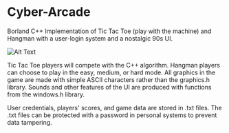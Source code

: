 # Cyber-Arcade
Borland C++ Implementation of Tic Tac Toe (play with the machine) and Hangman with a user-login system and a nostalgic 90s UI.

![Alt Text](https://github.com/nithishakumar/Pattern-After-Effects-Plugin/blob/main/animations/animation%201.gif)

Tic Tac Toe players will compete with the C++ algorithm. Hangman players can choose to play in the easy, medium, or hard mode.
All graphics in the game are made with simple ASCII characters rather than the graphics.h library. Sounds and other features of 
the UI are produced with functions from the windows.h library. 

User credentials, players' scores, and game data are stored in .txt files. The .txt files can be protected with a password in 
personal systems to prevent data tampering.

